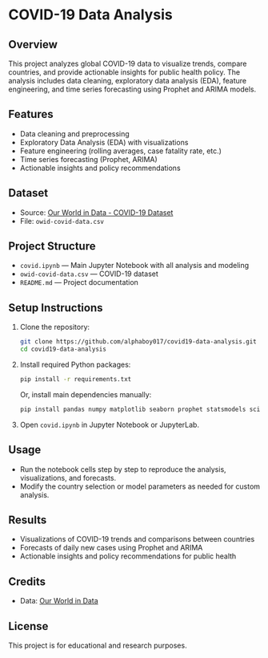 # COVID-19 Data Analysis

## Overview
This project analyzes global COVID-19 data to visualize trends, compare countries, and provide actionable insights for public health policy. The analysis includes data cleaning, exploratory data analysis (EDA), feature engineering, and time series forecasting using Prophet and ARIMA models.

## Features
- Data cleaning and preprocessing
- Exploratory Data Analysis (EDA) with visualizations
- Feature engineering (rolling averages, case fatality rate, etc.)
- Time series forecasting (Prophet, ARIMA)
- Actionable insights and policy recommendations

## Dataset
- Source: [Our World in Data - COVID-19 Dataset](https://ourworldindata.org/covid-cases)
- File: `owid-covid-data.csv`

## Project Structure
- `covid.ipynb` — Main Jupyter Notebook with all analysis and modeling
- `owid-covid-data.csv` — COVID-19 dataset
- `README.md` — Project documentation

## Setup Instructions
1. Clone the repository:
   ```sh
   git clone https://github.com/alphaboy017/covid19-data-analysis.git
   cd covid19-data-analysis
   ```
2. Install required Python packages:
   ```sh
   pip install -r requirements.txt
   ```
   Or, install main dependencies manually:
   ```sh
   pip install pandas numpy matplotlib seaborn prophet statsmodels scikit-learn
   ```
3. Open `covid.ipynb` in Jupyter Notebook or JupyterLab.

## Usage
- Run the notebook cells step by step to reproduce the analysis, visualizations, and forecasts.
- Modify the country selection or model parameters as needed for custom analysis.

## Results
- Visualizations of COVID-19 trends and comparisons between countries
- Forecasts of daily new cases using Prophet and ARIMA
- Actionable insights and policy recommendations for public health

## Credits
- Data: [Our World in Data](https://ourworldindata.org/covid-cases)

## License
This project is for educational and research purposes.